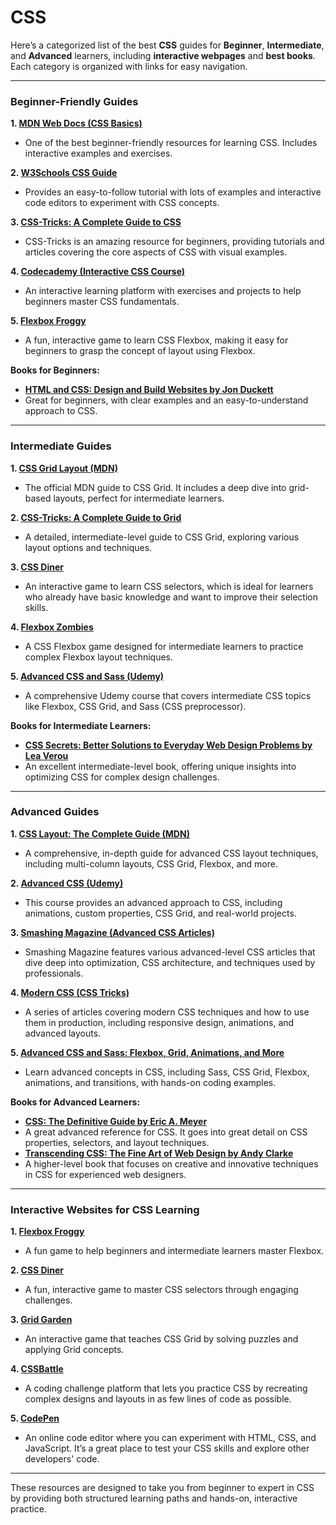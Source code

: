 # CSS

Here’s a categorized list of the best **CSS** guides for **Beginner**, **Intermediate**, and **Advanced** learners, including **interactive webpages** and **best books**. Each category is organized with links for easy navigation.

---

### **Beginner-Friendly Guides**
**1. [MDN Web Docs (CSS Basics)](https://developer.mozilla.org/en-US/docs/Learn/CSS)**
   - One of the best beginner-friendly resources for learning CSS. Includes interactive examples and exercises.

**2. [W3Schools CSS Guide](https://www.w3schools.com/css/)**
   - Provides an easy-to-follow tutorial with lots of examples and interactive code editors to experiment with CSS concepts.

**3. [CSS-Tricks: A Complete Guide to CSS](https://css-tricks.com/snippets/css/complete-guide-to-css-functions/)**
   - CSS-Tricks is an amazing resource for beginners, providing tutorials and articles covering the core aspects of CSS with visual examples.

**4. [Codecademy (Interactive CSS Course)](https://www.codecademy.com/learn/learn-css)**
   - An interactive learning platform with exercises and projects to help beginners master CSS fundamentals.

**5. [Flexbox Froggy](https://flexboxfroggy.com/)**
   - A fun, interactive game to learn CSS Flexbox, making it easy for beginners to grasp the concept of layout using Flexbox.

**Books for Beginners:**
   - **[HTML and CSS: Design and Build Websites by Jon Duckett](https://www.amazon.com/HTML-CSS-Design-Build-Websites/dp/1118008189)**
   - Great for beginners, with clear examples and an easy-to-understand approach to CSS.

---

### **Intermediate Guides**

**1. [CSS Grid Layout (MDN)](https://developer.mozilla.org/en-US/docs/Web/CSS/CSS_Grid_Layout)**
   - The official MDN guide to CSS Grid. It includes a deep dive into grid-based layouts, perfect for intermediate learners.

**2. [CSS-Tricks: A Complete Guide to Grid](https://css-tricks.com/snippets/css/complete-guide-grid/)**
   - A detailed, intermediate-level guide to CSS Grid, exploring various layout options and techniques.

**3. [CSS Diner](https://flukeout.github.io/)**
   - An interactive game to learn CSS selectors, which is ideal for learners who already have basic knowledge and want to improve their selection skills.

**4. [Flexbox Zombies](https://www.flexboxzombies.com/)**
   - A CSS Flexbox game designed for intermediate learners to practice complex Flexbox layout techniques.

**5. [Advanced CSS and Sass (Udemy)](https://www.udemy.com/course/advanced-css-and-sass/)**
   - A comprehensive Udemy course that covers intermediate CSS topics like Flexbox, CSS Grid, and Sass (CSS preprocessor).

**Books for Intermediate Learners:**
   - **[CSS Secrets: Better Solutions to Everyday Web Design Problems by Lea Verou](https://www.amazon.com/CSS-Secrets-Solutions-Everyday-Design/dp/1449372635)**
   - An excellent intermediate-level book, offering unique insights into optimizing CSS for complex design challenges.

---

### **Advanced Guides**

**1. [CSS Layout: The Complete Guide (MDN)](https://developer.mozilla.org/en-US/docs/Learn/CSS/CSS_layout)**
   - A comprehensive, in-depth guide for advanced CSS layout techniques, including multi-column layouts, CSS Grid, Flexbox, and more.

**2. [Advanced CSS (Udemy)](https://www.udemy.com/course/advanced-css-and-sass/)**
   - This course provides an advanced approach to CSS, including animations, custom properties, CSS Grid, and real-world projects.

**3. [Smashing Magazine (Advanced CSS Articles)](https://www.smashingmagazine.com/category/css/)**
   - Smashing Magazine features various advanced-level CSS articles that dive deep into optimization, CSS architecture, and techniques used by professionals.

**4. [Modern CSS (CSS Tricks)](https://css-tricks.com/modern-css/)**
   - A series of articles covering modern CSS techniques and how to use them in production, including responsive design, animations, and advanced layouts.

**5. [Advanced CSS and Sass: Flexbox, Grid, Animations, and More](https://www.udemy.com/course/advanced-css-and-sass/)**
   - Learn advanced concepts in CSS, including Sass, CSS Grid, Flexbox, animations, and transitions, with hands-on coding examples.

**Books for Advanced Learners:**
   - **[CSS: The Definitive Guide by Eric A. Meyer](https://www.amazon.com/CSS-Definitive-Guide-Eric-Meyer/dp/1449319262)**
   - A great advanced reference for CSS. It goes into great detail on CSS properties, selectors, and layout techniques.
   - **[Transcending CSS: The Fine Art of Web Design by Andy Clarke](https://www.amazon.com/Transcending-CSS-Fine-Art-Design/dp/0321460843)**
   - A higher-level book that focuses on creative and innovative techniques in CSS for experienced web designers.

---

### **Interactive Websites for CSS Learning**

**1. [Flexbox Froggy](https://flexboxfroggy.com/)**
   - A fun game to help beginners and intermediate learners master Flexbox.

**2. [CSS Diner](https://flukeout.github.io/)**
   - A fun, interactive game to master CSS selectors through engaging challenges.

**3. [Grid Garden](https://cssgridgarden.com/)**
   - An interactive game that teaches CSS Grid by solving puzzles and applying Grid concepts.

**4. [CSSBattle](https://cssbattle.dev/)**
   - A coding challenge platform that lets you practice CSS by recreating complex designs and layouts in as few lines of code as possible.

**5. [CodePen](https://codepen.io/)**
   - An online code editor where you can experiment with HTML, CSS, and JavaScript. It’s a great place to test your CSS skills and explore other developers' code.

---

These resources are designed to take you from beginner to expert in CSS by providing both structured learning paths and hands-on, interactive practice.